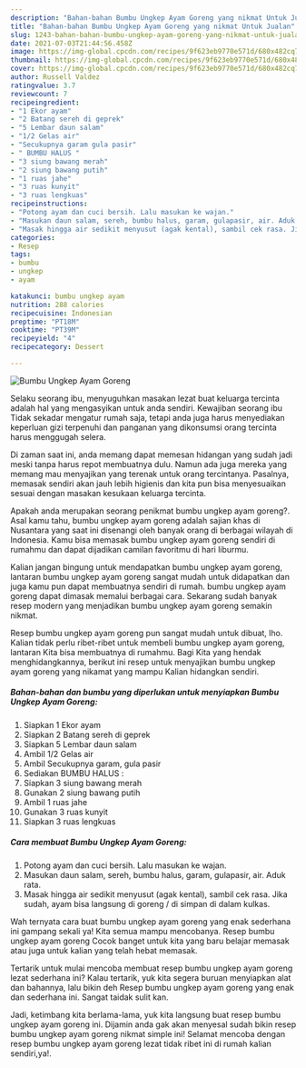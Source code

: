 ```yaml
---
description: "Bahan-bahan Bumbu Ungkep Ayam Goreng yang nikmat Untuk Jualan"
title: "Bahan-bahan Bumbu Ungkep Ayam Goreng yang nikmat Untuk Jualan"
slug: 1243-bahan-bahan-bumbu-ungkep-ayam-goreng-yang-nikmat-untuk-jualan
date: 2021-07-03T21:44:56.458Z
image: https://img-global.cpcdn.com/recipes/9f623eb9770e571d/680x482cq70/bumbu-ungkep-ayam-goreng-foto-resep-utama.jpg
thumbnail: https://img-global.cpcdn.com/recipes/9f623eb9770e571d/680x482cq70/bumbu-ungkep-ayam-goreng-foto-resep-utama.jpg
cover: https://img-global.cpcdn.com/recipes/9f623eb9770e571d/680x482cq70/bumbu-ungkep-ayam-goreng-foto-resep-utama.jpg
author: Russell Valdez
ratingvalue: 3.7
reviewcount: 7
recipeingredient:
- "1 Ekor ayam"
- "2 Batang sereh di geprek"
- "5 Lembar daun salam"
- "1/2 Gelas air"
- "Secukupnya garam gula pasir"
- " BUMBU HALUS "
- "3 siung bawang merah"
- "2 siung bawang putih"
- "1 ruas jahe"
- "3 ruas kunyit"
- "3 ruas lengkuas"
recipeinstructions:
- "Potong ayam dan cuci bersih. Lalu masukan ke wajan."
- "Masukan daun salam, sereh, bumbu halus, garam, gulapasir, air. Aduk rata."
- "Masak hingga air sedikit menyusut (agak kental), sambil cek rasa. Jika sudah, ayam bisa langsung di goreng / di simpan di dalam kulkas."
categories:
- Resep
tags:
- bumbu
- ungkep
- ayam

katakunci: bumbu ungkep ayam 
nutrition: 288 calories
recipecuisine: Indonesian
preptime: "PT18M"
cooktime: "PT39M"
recipeyield: "4"
recipecategory: Dessert

---
```



![Bumbu Ungkep Ayam Goreng](https://img-global.cpcdn.com/recipes/9f623eb9770e571d/680x482cq70/bumbu-ungkep-ayam-goreng-foto-resep-utama.jpg)

Selaku seorang ibu, menyuguhkan masakan lezat buat keluarga tercinta adalah hal yang mengasyikan untuk anda sendiri. Kewajiban seorang ibu Tidak sekadar mengatur rumah saja, tetapi anda juga harus menyediakan keperluan gizi terpenuhi dan panganan yang dikonsumsi orang tercinta harus menggugah selera.

Di zaman  saat ini, anda memang dapat memesan hidangan yang sudah jadi meski tanpa harus repot membuatnya dulu. Namun ada juga mereka yang memang mau menyajikan yang terenak untuk orang tercintanya. Pasalnya, memasak sendiri akan jauh lebih higienis dan kita pun bisa menyesuaikan sesuai dengan masakan kesukaan keluarga tercinta. 



Apakah anda merupakan seorang penikmat bumbu ungkep ayam goreng?. Asal kamu tahu, bumbu ungkep ayam goreng adalah sajian khas di Nusantara yang saat ini disenangi oleh banyak orang di berbagai wilayah di Indonesia. Kamu bisa memasak bumbu ungkep ayam goreng sendiri di rumahmu dan dapat dijadikan camilan favoritmu di hari liburmu.

Kalian jangan bingung untuk mendapatkan bumbu ungkep ayam goreng, lantaran bumbu ungkep ayam goreng sangat mudah untuk didapatkan dan juga kamu pun dapat membuatnya sendiri di rumah. bumbu ungkep ayam goreng dapat dimasak memalui berbagai cara. Sekarang sudah banyak resep modern yang menjadikan bumbu ungkep ayam goreng semakin nikmat.

Resep bumbu ungkep ayam goreng pun sangat mudah untuk dibuat, lho. Kalian tidak perlu ribet-ribet untuk membeli bumbu ungkep ayam goreng, lantaran Kita bisa membuatnya di rumahmu. Bagi Kita yang hendak menghidangkannya, berikut ini resep untuk menyajikan bumbu ungkep ayam goreng yang nikamat yang mampu Kalian hidangkan sendiri.

<!--inarticleads1-->

##### Bahan-bahan dan bumbu yang diperlukan untuk menyiapkan Bumbu Ungkep Ayam Goreng:

1. Siapkan 1 Ekor ayam
1. Siapkan 2 Batang sereh di geprek
1. Siapkan 5 Lembar daun salam
1. Ambil 1/2 Gelas air
1. Ambil Secukupnya garam, gula pasir
1. Sediakan  BUMBU HALUS :
1. Siapkan 3 siung bawang merah
1. Gunakan 2 siung bawang putih
1. Ambil 1 ruas jahe
1. Gunakan 3 ruas kunyit
1. Siapkan 3 ruas lengkuas




<!--inarticleads2-->

##### Cara membuat Bumbu Ungkep Ayam Goreng:

1. Potong ayam dan cuci bersih. Lalu masukan ke wajan.
1. Masukan daun salam, sereh, bumbu halus, garam, gulapasir, air. Aduk rata.
1. Masak hingga air sedikit menyusut (agak kental), sambil cek rasa. Jika sudah, ayam bisa langsung di goreng / di simpan di dalam kulkas.




Wah ternyata cara buat bumbu ungkep ayam goreng yang enak sederhana ini gampang sekali ya! Kita semua mampu mencobanya. Resep bumbu ungkep ayam goreng Cocok banget untuk kita yang baru belajar memasak atau juga untuk kalian yang telah hebat memasak.

Tertarik untuk mulai mencoba membuat resep bumbu ungkep ayam goreng lezat sederhana ini? Kalau tertarik, yuk kita segera buruan menyiapkan alat dan bahannya, lalu bikin deh Resep bumbu ungkep ayam goreng yang enak dan sederhana ini. Sangat taidak sulit kan. 

Jadi, ketimbang kita berlama-lama, yuk kita langsung buat resep bumbu ungkep ayam goreng ini. Dijamin anda gak akan menyesal sudah bikin resep bumbu ungkep ayam goreng nikmat simple ini! Selamat mencoba dengan resep bumbu ungkep ayam goreng lezat tidak ribet ini di rumah kalian sendiri,ya!.


